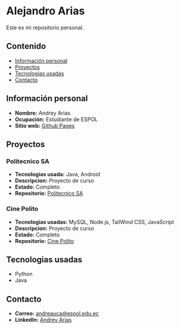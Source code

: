 
<!--
**andreyariascdia/andreyariascdia** is a ✨ _special_ ✨ repository because its `README.md` (this file) appears on your GitHub profile.

Here are some ideas to get you started:

- 🔭 I’m currently working on ...
- 🌱 I’m currently learning ...
- 👯 I’m looking to collaborate on ...
- 🤔 I’m looking for help with ...
- 💬 Ask me about ...
- 📫 How to reach me: ...
- 😄 Pronouns: ...
- ⚡ Fun fact: ...
-->
# Alejandro Arias
Este es mi repositorio personal.
## Contenido
* [Información personal](#información-personal)
* [Proyectos](#proyectos)
* [Tecnologias usadas](#tecnologias-usadas)
* [Contacto](#contacto)
## Información personal
- **Nombre:** Andrey Arias
- **Ocupación:** Estudiante de ESPOL
- **Sitio web:** [Github Pages](https://andreyariascdia.github.io/andreyariascdia/)
## Proyectos
### Politecnico SA
- **Tecnologias usada:** Java, Android
- **Descripcion:** Proyecto de curso
- **Estado:** Completo 
- **Repositorio:** [Politecnico SA](https://github.com/OsideZ/POO-P3-G10-PolitecnicoSA)
### Cine Polito
- **Tecnologias usadas:** MySQL, Node.js, TailWind CSS, JavaScript
- **Descripcion:** Proyecto de curso
- **Estado:** Completo 
- **Repositorio:** [Cine Polito](https://github.com/Luisssfva/Proyecto-SBD)
## Tecnologias usadas
* Python
* Java
## Contacto
- **Correo:** andreauca@espol.edu.ec
- **LinkedIn:** [Andrey Arias](https://www.linkedin.com/in/andrey-arias-150693334/)
